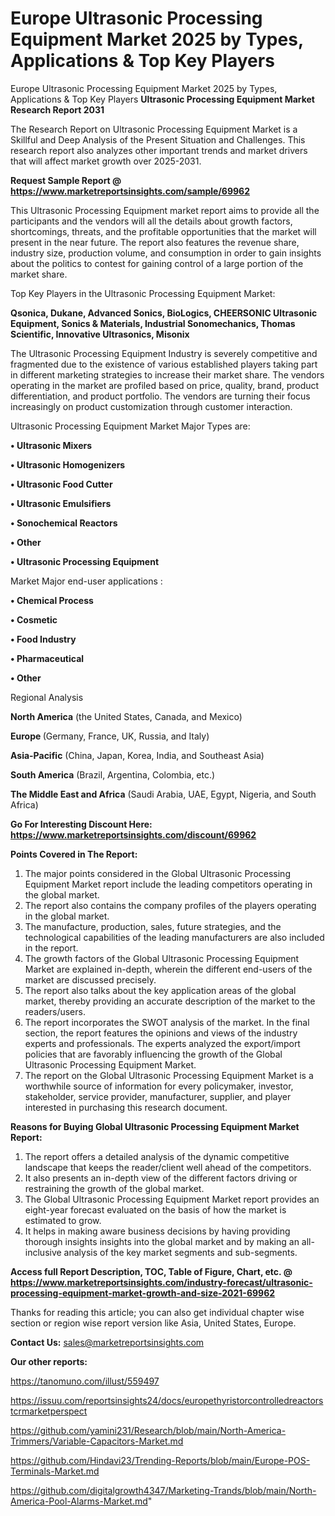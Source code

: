 # Europe Ultrasonic Processing Equipment Market 2025 by Types, Applications & Top Key Players
 Europe Ultrasonic Processing Equipment Market 2025 by Types, Applications & Top Key Players
<strong>Ultrasonic Processing Equipment Market Research Report 2031</strong>

The Research Report on Ultrasonic Processing Equipment Market is a Skillful and Deep Analysis of the Present Situation and Challenges. This research report also analyzes other important trends and market drivers that will affect market growth over 2025-2031.

<strong>Request Sample Report @ <a href=https://www.marketreportsinsights.com/sample/69962>https://www.marketreportsinsights.com/sample/69962</a></strong>

This Ultrasonic Processing Equipment market report aims to provide all the participants and the vendors will all the details about growth factors, shortcomings, threats, and the profitable opportunities that the market will present in the near future. The report also features the revenue share, industry size, production volume, and consumption in order to gain insights about the politics to contest for gaining control of a large portion of the market share.

Top Key Players in the Ultrasonic Processing Equipment Market:

<strong>Qsonica, Dukane, Advanced Sonics, BioLogics, CHEERSONIC Ultrasonic Equipment, Sonics & Materials, Industrial Sonomechanics, Thomas Scientific, Innovative Ultrasonics, Misonix</strong>

The Ultrasonic Processing Equipment Industry is severely competitive and fragmented due to the existence of various established players taking part in different marketing strategies to increase their market share. The vendors operating in the market are profiled based on price, quality, brand, product differentiation, and product portfolio. The vendors are turning their focus increasingly on product customization through customer interaction.

Ultrasonic Processing Equipment Market Major Types are:

<strong>• Ultrasonic Mixers

• Ultrasonic Homogenizers

• Ultrasonic Food Cutter

• Ultrasonic Emulsifiers

• Sonochemical Reactors

• Other

• Ultrasonic Processing Equipment</strong>

Market Major end-user applications :

<strong>• Chemical Process

• Cosmetic

• Food Industry

• Pharmaceutical

• Other</strong>

Regional Analysis

</u><strong><b>North America</b></strong> (the United States, Canada, and Mexico)

<strong><b>Europe </b></strong>(Germany, France, UK, Russia, and Italy)

<strong><b>Asia-Pacific</b></strong> (China, Japan, Korea, India, and Southeast Asia)

<strong><b>South America</b></strong> (Brazil, Argentina, Colombia, etc.)

<strong><b>The Middle East and Africa</b></strong> (Saudi Arabia, UAE, Egypt, Nigeria, and South Africa)

<strong>Go For Interesting Discount Here: <a href=https://www.marketreportsinsights.com/discount/69962>https://www.marketreportsinsights.com/discount/69962</a></strong>

<strong>Points Covered in The Report:</strong>
<ol>
  <li>The major points considered in the Global Ultrasonic Processing Equipment Market report include the leading competitors operating in the global market.</li>
  <li>The report also contains the company profiles of the players operating in the global market.</li>
  <li>The manufacture, production, sales, future strategies, and the technological capabilities of the leading manufacturers are also included in the report.</li>
  <li>The growth factors of the Global Ultrasonic Processing Equipment Market are explained in-depth, wherein the different end-users of the market are discussed precisely.</li>
  <li>The report also talks about the key application areas of the global market, thereby providing an accurate description of the market to the readers/users.</li>
  <li>The report incorporates the SWOT analysis of the market. In the final section, the report features the opinions and views of the industry experts and professionals. The experts analyzed the export/import policies that are favorably influencing the growth of the Global Ultrasonic Processing Equipment Market.</li>
  <li>The report on the Global Ultrasonic Processing Equipment Market is a worthwhile source of information for every policymaker, investor, stakeholder, service provider, manufacturer, supplier, and player interested in purchasing this research document.</li>
</ol>
<strong>Reasons for Buying Global Ultrasonic Processing Equipment Market Report:</strong>

<ol>
  <li>The report offers a detailed analysis of the dynamic competitive landscape that keeps the reader/client well ahead of the competitors.</li>
  <li>It also presents an in-depth view of the different factors driving or restraining the growth of the global market.</li>
  <li>The Global Ultrasonic Processing Equipment Market report provides an eight-year forecast evaluated on the basis of how the market is estimated to grow.</li>
  <li>It helps in making aware business decisions by having providing thorough insights insights into the global market and by making an all-inclusive analysis of the key market segments and sub-segments.</li>
</ol>
<strong>Access full Report Description, TOC, Table of Figure, Chart, etc. @ <a href=https://www.marketreportsinsights.com/industry-forecast/ultrasonic-processing-equipment-market-growth-and-size-2021-69962>https://www.marketreportsinsights.com/industry-forecast/ultrasonic-processing-equipment-market-growth-and-size-2021-69962</a></strong>


Thanks for reading this article; you can also get individual chapter wise section or region wise report version like Asia, United States, Europe.

<strong>Contact Us:</strong>
sales@marketreportsinsights.com

<strong>Our other reports:</strong>

<a href=https://tanomuno.com/illust/559497>https://tanomuno.com/illust/559497</a>

<a href=https://issuu.com/reportsinsights24/docs/europethyristorcontrolledreactorstcrmarketperspect>https://issuu.com/reportsinsights24/docs/europethyristorcontrolledreactorstcrmarketperspect</a>

<a href=https://github.com/yamini231/Research/blob/main/North-America-Trimmers/Variable-Capacitors-Market.md>https://github.com/yamini231/Research/blob/main/North-America-Trimmers/Variable-Capacitors-Market.md</a>

<a href=https://github.com/Hindavi23/Trending-Reports/blob/main/Europe-POS-Terminals-Market.md>https://github.com/Hindavi23/Trending-Reports/blob/main/Europe-POS-Terminals-Market.md</a>

<a href=https://github.com/digitalgrowth4347/Marketing-Trands/blob/main/North-America-Pool-Alarms-Market.md>https://github.com/digitalgrowth4347/Marketing-Trands/blob/main/North-America-Pool-Alarms-Market.md</a>"
